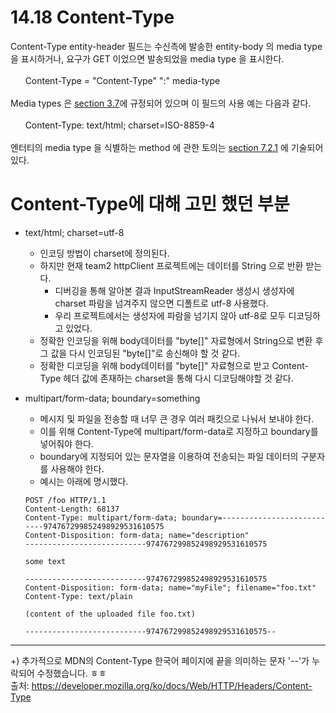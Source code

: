 # 14.18 Content-Type
Content-Type entity-header 필드는 수신측에 발송한 entity-body 의 media type 을 표시하거나, 요구가 GET 이었으면 발송되었을 media type 을 표시한다.
<br/>
<br/>
&nbsp; &nbsp; &nbsp; Content-Type = "Content-Type" ":" media-type
<br/>
<br/>
Media types 은 [section 3.7](https://tools.ietf.org/html/rfc2616#section-3.7)에 규정되어 있으며 이 필드의 사용 예는 다음과 같다. 
<br/>
<br/>
&nbsp; &nbsp; &nbsp; Content-Type: text/html; charset=ISO-8859-4
<br/>
<br/>
엔터티의 media type 을 식별하는 method 에 관한 토의는 [section 7.2.1](https://tools.ietf.org/html/rfc2616#section-7.2.1) 에 기술되어 있다.

# Content-Type에 대해 고민 했던 부분
- text/html; charset=utf-8
  - 인코딩 방법이 charset에 정의된다.
  - 하지만 현재 team2 httpClient 프로젝트에는 데이터를 String 으로 반환 받는다.
    - 디버깅을 통해 알아본 결과 InputStreamReader 생성시 생성자에 charset 파람을 넘겨주지 않으면 디폴트로 utf-8 사용했다.
    - 우리 프로젝트에서는 생성자에 파람을 넘기지 않아 utf-8로 모두 디코딩하고 있었다.
  - 정확한 인코딩을 위해 body데이터를 "byte[]" 자료형에서 String으로 변환 후 그 값을 다시 인코딩된 "byte[]"로 송신해야 할 것 같다.
  - 정확한 디코딩을 위해 body데이터를 "byte[]" 자료형으로 받고 Content-Type 헤더 값에 존재하는 charset을 통해 다시 디코딩해야할 것 같다.
- multipart/form-data; boundary=something
  - 메시지 및 파일을 전송할 때 너무 큰 경우 여러 패킷으로 나눠서 보내야 한다.
  - 이를 위해 Content-Type에 multipart/form-data로 지정하고 boundary를 넣어줘야 한다.
  - boundary에 지정되어 있는 문자열을 이용하여 전송되는 파일 데이터의 구분자를 사용해야 한다. 
  - 예시는 아래에 명시했다.
  
  ~~~
  POST /foo HTTP/1.1
  Content-Length: 68137
  Content-Type: multipart/form-data; boundary=---------------------------974767299852498929531610575
  Content-Disposition: form-data; name="description"
  ---------------------------974767299852498929531610575
  
  some text
  
  ---------------------------974767299852498929531610575
  Content-Disposition: form-data; name="myFile"; filename="foo.txt" 
  Content-Type: text/plain 
  
  (content of the uploaded file foo.txt)
  
  ---------------------------974767299852498929531610575--
  ~~~
  
--- 
  +) 추가적으로 MDN의 Content-Type 한국어 페이지에 끝을 의미하는 문자 '--'가 누락되어 수정했습니다. ㅎㅎ
<br/>
  출처: https://developer.mozilla.org/ko/docs/Web/HTTP/Headers/Content-Type
  
